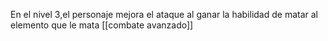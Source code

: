 En el nivel 3,el personaje mejora el ataque al ganar la habilidad de matar al elemento que le mata [[combate avanzado]]
